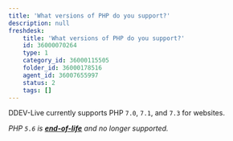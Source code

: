 ```yaml
---
title: 'What versions of PHP do you support?'
description: null
freshdesk:
    title: 'What versions of PHP do you support?'
    id: 36000070264
    type: 1
    category_id: 36000115505
    folder_id: 36000178516
    agent_id: 36007655997
    status: 2
    tags: []
---
```


DDEV-Live currently supports PHP `7.0`, `7.1`, and `7.3` for websites.

*PHP `5.6` is **[end-of-life](<http://php.net/supported-versions.php>)** and no longer supported.*

